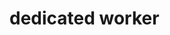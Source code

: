 # dedicated worker

<script type="text/javascript" src="gitbook/app.js"></script>
<script type="text/javascript" src="js/general.js"></script>


